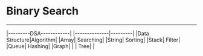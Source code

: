 # Binary Search
***

|---------DSA------------|
|--------------|---------|
|Data Structure|Algorithm|
|Array| Searching|
|String| Sorting|
|Stack| Filter|
|Queue| Hashing|
|Graph|        |
| Tree|        |

